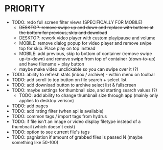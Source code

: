 
# PRIORITY
- TODO: redo full screen filter views (SPECIFICALLY FOR MOBILE)
    - ~~DESKTOP: remove swipe up and down and replace with buttons at the bottom for previous, skip and download~~
    - DESKTOP: rework video player with custom play/pause and volume
    - MOBILE: remove dialog popup for video player and remove swipe top for skip. Place play on top instead
    - MOBILE: add previous, skip to bottom of container (remove swipe up-to-down) and remove swipe from top of container (down-to-up) and have filename + play button
    - maybe make video unclickable so you can swipe over it (?)
- TODO: ability to refresh stats (inbox / archive) - within menu on toolbar
- TODO: add scroll to top button on file search + select list
- TODO: add download button to archive select list & fullscreen
- TODO: maybe settings for thumbnail size, and starting search values (?)
    - TODO: add ability to change thumbnail size through app (mainly only applies to desktop verison)
- TODO: add pages
- TODO: add rating filter (when api is available)
- TODO: common tags / import tags from hydrus
- TODO: if file isn't an image or video display filetype instead of a thumbnail (which doesn't exist)
- TODO: option to see current file's tags
- TODO: pagniation if amount of grabbed files is passed N (maybe something like 50-100)